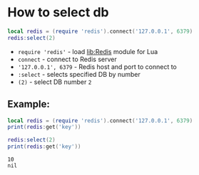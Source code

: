 # How to select db

```lua
local redis = (require 'redis').connect('127.0.0.1', 6379)
redis:select(2)
```

- `require 'redis'` - load [lib:Redis](https://onelinerhub.com/lua-redis/how-to-install-lua-redis-module) module for Lua
- `connect` - connect to Redis server
- `'127.0.0.1', 6379` - Redis host and port to connect to
- `:select` - selects specified DB by number
- `(2)` - select DB number `2`

## Example: 
```lua
local redis = (require 'redis').connect('127.0.0.1', 6379)
print(redis:get('key'))

redis:select(2)
print(redis:get('key'))
```
```
10
nil

```

